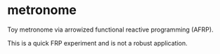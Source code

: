 # metronome
Toy metronome via arrowized functional reactive programming (AFRP).

This is a quick FRP experiment and is not a robust application.
